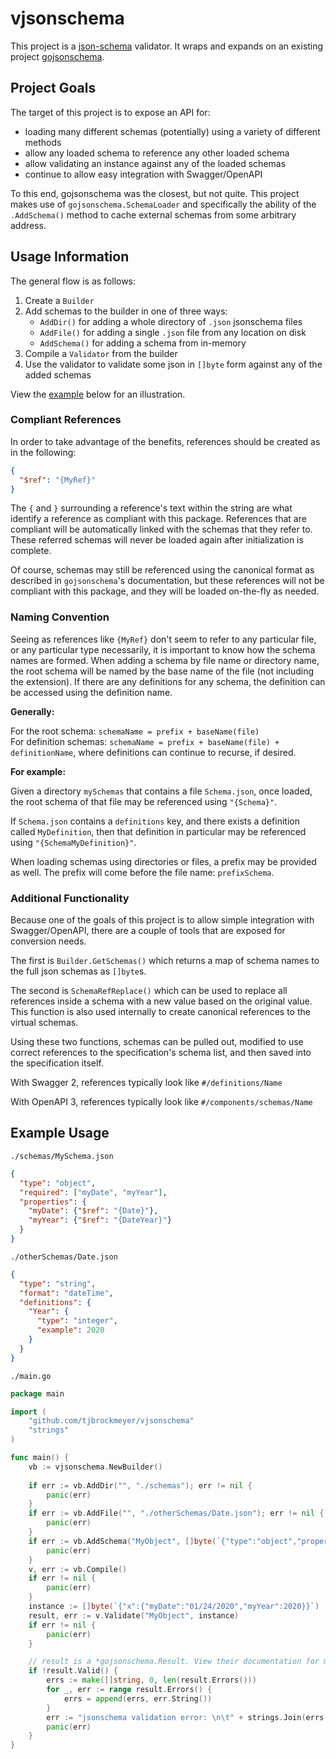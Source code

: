 # vjsonschema
This project is a [json-schema](https://json-schema.org/) validator. 
It wraps and expands on an existing project [gojsonschema](https://github.com/xeipuuv/gojsonschema).

## Project Goals

The target of this project is to expose an API for:
  * loading many different schemas (potentially) using a variety of different methods
  * allow any loaded schema to reference any other loaded schema
  * allow validating an instance against any of the loaded schemas
  * continue to allow easy integration with Swagger/OpenAPI

To this end, gojsonschema was the closest, but not quite.
This project makes use of `gojsonschema.SchemaLoader` and 
specifically the ability of the `.AddSchema()` method to cache external schemas from some arbitrary address.

## Usage Information

The general flow is as follows:
  1. Create a `Builder`
  2. Add schemas to the builder in one of three ways:
     * `AddDir()` for adding a whole directory of `.json` jsonschema files
     * `AddFile()` for adding a single `.json` file from any location on disk
     * `AddSchema()` for adding a schema from in-memory
  3. Compile a `Validator` from the builder
  4. Use the validator to validate some json in `[]byte` form against any of the added schemas

View the [example](#example-usage) below for an illustration.

### Compliant References

In order to take advantage of the benefits, references should be created as in the following:
```json
{
  "$ref": "{MyRef}"
}
```
The `{` and `}` surrounding a reference's text within the string are what identify a reference as compliant with this package.
References that are compliant will be automatically linked with the schemas that they refer to.
These referred schemas will never be loaded again after initialization is complete.

Of course, schemas may still be referenced using the canonical format as described in `gojsonschema`'s documentation,
but these references will not be compliant with this package, and they will be loaded on-the-fly as needed.

### Naming Convention

Seeing as references like `{MyRef}` don't seem to refer to any particular file, or any particular type necessarily,
it is important to know how the schema names are formed.
When adding a schema by file name or directory name, 
the root schema will be named by the base name of the file (not including the extension).
If there are any definitions for any schema, the definition can be accessed using the definition name.

**Generally:**

For the root schema: `schemaName = prefix + baseName(file)`  
For definition schemas: `schemaName = prefix + baseName(file) + definitionName`, 
where definitions can continue to recurse, if desired.

**For example:**

Given a directory `mySchemas` that contains a file `Schema.json`, 
once loaded, the root schema of that file may be referenced using `"{Schema}"`.

If `Schema.json` contains a `definitions` key, and there exists a definition called `MyDefinition`,
then that definition in particular may be referenced using `"{SchemaMyDefinition}"`.

When loading schemas using directories or files, a prefix may be provided as well.
The prefix will come before the file name: `prefixSchema`.

### Additional Functionality

Because one of the goals of this project is to allow simple integration with Swagger/OpenAPI,
there are a couple of tools that are exposed for conversion needs.

The first is `Builder.GetSchemas()` which returns a map of schema names to the full json schemas as `[]byte`s.

The second is `SchemaRefReplace()` which can be used to replace all references inside a schema 
with a new value based on the original value. 
This function is also used internally to create canonical references to the virtual schemas.

Using these two functions, schemas can be pulled out, 
modified to use correct references to the specification's schema list, and then saved into the specification itself.

With Swagger 2, references typically look like `#/definitions/Name`

With OpenAPI 3, references typically look like `#/components/schemas/Name`

## Example Usage

`./schemas/MySchema.json`
```json
{
  "type": "object",
  "required": ["myDate", "myYear"],
  "properties": {
    "myDate": {"$ref": "{Date}"},
    "myYear": {"$ref": "{DateYear}"}
  }
}
```

`./otherSchemas/Date.json`
```json
{
  "type": "string",
  "format": "dateTime",
  "definitions": {
    "Year": {
      "type": "integer",
      "example": 2020
    }
  }
}
```

`./main.go`
```go
package main

import (
    "github.com/tjbrockmeyer/vjsonschema"
    "strings"
)

func main() {
    vb := vjsonschema.NewBuilder()
    
    if err := vb.AddDir("", "./schemas"); err != nil {
        panic(err)
    }
    if err := vb.AddFile("", "./otherSchemas/Date.json"); err != nil {
        panic(err)
    }
    if err := vb.AddSchema("MyObject", []byte(`{"type":"object","properties":{"x":{"$ref":"{MySchema}"}}}`)); err != nil {
        panic(err)
    }
    v, err := vb.Compile()
    if err != nil {
        panic(err)
    }
    instance := []byte(`{"x":{"myDate":"01/24/2020","myYear":2020}}`) 
    result, err := v.Validate("MyObject", instance)
    if err != nil {
        panic(err)
    }

    // result is a *gojsonschema.Result. View their documentation for more information.
    if !result.Valid() {
        errs := make([]string, 0, len(result.Errors()))
        for _, err := range result.Errors() {
            errs = append(errs, err.String())
        }
        err := "jsonschema validation error: \n\t" + strings.Join(errs, "\n\t")
        panic(err)
    }
}
```
